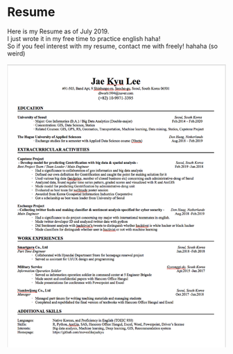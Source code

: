 # Resume

Here is my Resume as of July 2019.</br>
I just wrote it in my free time to practice english haha!</br>
So if you feel interest with my resume, contact me with freely! hahaha (so weird)</br>
</br>
![Resume](Resume_Kyu.png)
